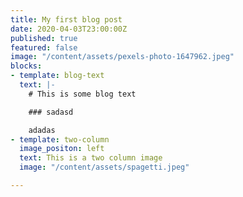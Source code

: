```yaml
---
title: My first blog post
date: 2020-04-03T23:00:00Z
published: true
featured: false
image: "/content/assets/pexels-photo-1647962.jpeg"
blocks:
- template: blog-text
  text: |-
    # This is some blog text

    ### sadasd

    adadas
- template: two-column
  image_positon: left
  text: This is a two column image
  image: "/content/assets/spagetti.jpeg"

---
```

